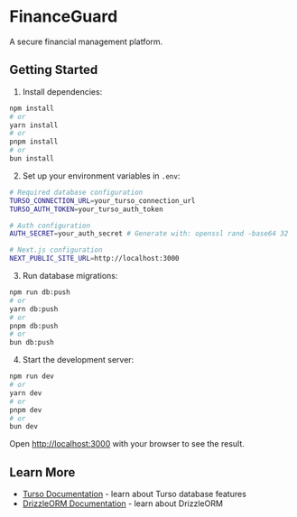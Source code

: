 # FinanceGuard

A secure financial management platform.

## Getting Started

1. Install dependencies:

```bash
npm install
# or
yarn install
# or
pnpm install
# or
bun install
```

2. Set up your environment variables in `.env`:

```bash
# Required database configuration
TURSO_CONNECTION_URL=your_turso_connection_url
TURSO_AUTH_TOKEN=your_turso_auth_token

# Auth configuration
AUTH_SECRET=your_auth_secret # Generate with: openssl rand -base64 32

# Next.js configuration
NEXT_PUBLIC_SITE_URL=http://localhost:3000
```

3. Run database migrations:

```bash
npm run db:push
# or
yarn db:push
# or
pnpm db:push
# or
bun db:push
```

4. Start the development server:

```bash
npm run dev
# or
yarn dev
# or
pnpm dev
# or
bun dev
```

Open [http://localhost:3000](http://localhost:3000) with your browser to see the result.

## Learn More

- [Turso Documentation](https://docs.turso.tech) - learn about Turso database features
- [DrizzleORM Documentation](https://orm.drizzle.team) - learn about DrizzleORM
